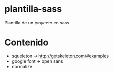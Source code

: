 # plantilla-sass
Plantilla de un proyecto en sass
 
# Contenido
* squeleton -> http://getskeleton.com/#examples
* google font -> open sans
* normalize
